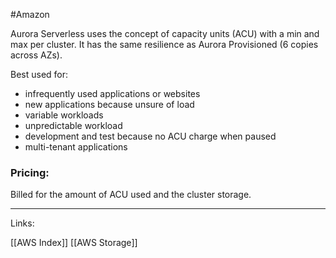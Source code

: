 #Amazon 

Aurora Serverless uses the concept of capacity units (ACU) with a min and max per cluster. It has the same resilience as Aurora Provisioned (6 copies across AZs).

Best used for:
- infrequently used applications or websites
- new applications because unsure of load
- variable workloads 
- unpredictable workload
- development and test because no ACU charge when paused
- multi-tenant applications
### Pricing:
Billed for the amount of ACU used and the cluster storage. 

---
Links:

[[AWS Index]]
[[AWS Storage]]
